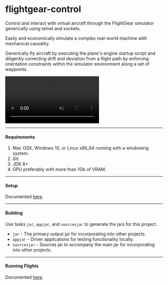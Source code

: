 # flightgear-control

Control and interact with virtual aircraft through the FlightGear simulator generically using telnet and sockets. 

Easily and economically simulate a complex real-world machine with mechanical causality.

Generically fly aircraft by executing the plane's engine startup script and diligently correcting drift and deviation from a flight path by enforcing orientation constraints within the simulator environment along a set of waypoints. 


<!---
 "loop" and "autoplay" aren't supported by github markdown rendering but maybe one day.
-->

<video controls="controls" muted="muted" loop="loop" autoplay="autoplay" src="https://github.com/jas0ndiamond/flightgear-control/assets/7103526/1934b311-00de-4316-be74-1b0301427464" >
  Your browser does not support the video tag.
</video>

----
#### Requirements ####

1. Mac OSX, Windows 10, or Linux x86_64 running with a windowing system.
1. Git
1. JDK 8+
1. GPU preferably with more than 1Gb of VRAM.

----
#### Setup ####

Documented [here](doc/SETUP.md).

----
#### Building ####

Use tasks `jar`, `appjar`, and `sourcesjar` to generate the jars for this project.
* `jar` - The primary output jar for incorporating into other projects.
* `appjar` - Driver applications for testing functionality locally.
* `sourcesjar` - Sources jar to accompany the main jar for incorporating into other projects.

----
#### Running Flights ####

Documented [here](doc/OPERATION.md).
